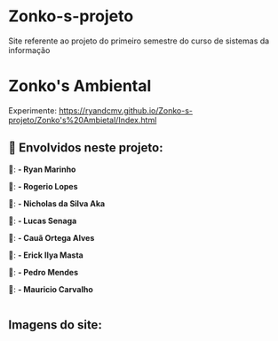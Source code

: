 # Zonko-s-projeto
Site referente ao projeto do primeiro semestre do curso de sistemas da informação

# Zonko's Ambiental

Experimente: https://ryandcmv.github.io/Zonko-s-projeto/Zonko's%20Ambietal/Index.html

## 📌 Envolvidos neste projeto: 
👦: **- Ryan Marinho**

👦: **- Rogerio Lopes**

👦: **- Nicholas da Silva Aka**

👦: **- Lucas Senaga**

👦: **- Cauã Ortega Alves**

👦: **- Erick Ilya Masta**

👦: **- Pedro Mendes**

👦: **- Mauricio Carvalho**




![]()


## Imagens do site:



